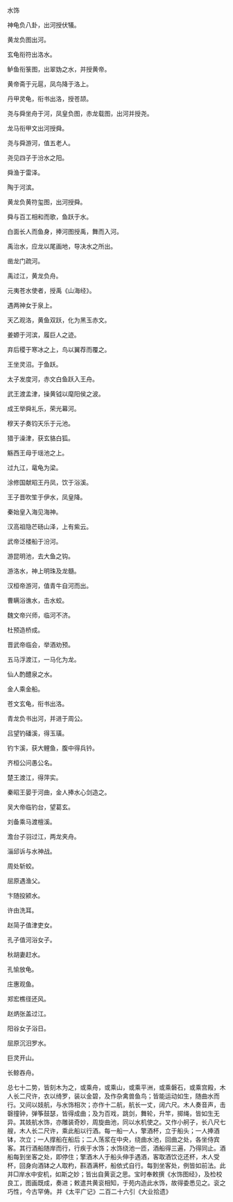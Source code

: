 水饰

  

  

神龟负八卦，出河授伏犠。

黄龙负图出河。

玄龟衔符出洛水。

鲈鱼衔箓图，出翠妫之水，并授黄帝。

黄帝斋于元扈，凤鸟降于洛上。

丹甲灵龟，衔书出洛，授苍颉。

尧与舜坐舟于河，凤皇负图，赤龙载图，出河并授尧。

龙马衔甲文出河授舜。

尧与舜游河，值五老人。

尧见四子于汾水之阳。

舜渔于雷泽。

陶于河滨。

黄龙负黄符玺图，出河授舜。

舜与百工相和而歌，鱼跃于水。

白面长人而鱼身，捧河图授禹，舞而入河。

禹治水，应龙以尾画地，导决水之所出。

凿龙门疏河。

禹过江，黄龙负舟。

元夷苍水使者，授禹《山海经》。

遇两神女于泉上。

天乙观洛，黄鱼双跃，化为黑玉赤文。

姜嫄于河滨，履巨人之迹。

弃后稷于寒冰之上，鸟以翼荐而覆之。

王坐灵沼。于鱼跃。

太子发度河，赤文白鱼跃入王舟。

武王渡孟津，操黄钺以麾阳侯之波。

成王举舜礼乐，荣光幕河。

穆天子奏钧天乐于元池。

猎于澡津，获玄貉白狐。

觞西王母于瑶池之上。

过九江，鼋龟为梁。

涂修国献昭王丹凤，饮于浴溪。

王子晋吹笙于伊水，凤皇降。

秦始皇入海见海神。

汉高祖隐芒砀山泽，上有紫云。

武帝泛楼船于汾河。

游昆明池，去大鱼之钩。

游洛水，神上明珠及龙髓。

汉桓帝游河，值青牛自河而出。

曹瞒浴谯水，击水蛟。

魏文帝兴师，临河不济。

杜预造桥成。

晋武帝临会，举酒劝预。

五马浮渡江，一马化为龙。

仙人酌醴泉之水。

金人乘金船。

苍文玄龟，衔书出洛。

青龙负书出河，并进于周公。

吕望钓磻溪，得玉璜。

钓卞溪，获大鲤鱼，腹中得兵钤。

齐桓公问愚公名。

楚王渡江，得萍实。

秦昭王晏于河曲，金人捧水心剑造之。

吴大帝临钓台，望葛玄。

刘备乘马渡檀溪。

澹台子羽过江，两龙夹舟。

淄邱诉与水神战。

周处斩蛟。

屈原遇渔父。

卞随投颍水。

许由洗耳。

赵简子值津吏女。

孔子值河浴女子。

秋胡妻赶水。

孔愉放龟。

庄惠观鱼。

郑宏樵径还风。

赵炳张盖过江。

阳谷女子浴日。

屈原沉汨罗水。

巨灵开山。

长鲸吞舟。

总七十二势，皆刻木为之，或乘舟，或乘山，或乘平洲，或乘磐石，或乘宫殿，木人长二尺许，衣以绮罗，装以金碧，及作杂禽兽鱼鸟；皆能运动如生，随曲水而行。又间以妓航，与水饰相次；亦作十二航，航长一丈，阔六尺。木人奏音声，击磬撞钟，弹筝鼓瑟，皆得成曲；及为百戏，跳剑，舞轮，升竿，掷绳，皆如生无异。其妓航水饰，亦雕装奇妙，周旋曲池，同以水机使之。又作小舸子，长八尺七艘，木人长二尺许，乘此船以行酒。每一船一人，擎酒杯，立于船头；一人捧酒钵，次立；一人撑船在船后；二人荡浆在中央，绕曲水池，回曲之处，各坐侍宾客。其行酒船随岸而行，行疾于水饰；水饰绕池一匝，酒船得三遍，乃得同止。酒船每到坐客之处，即停住；擎酒木人于船头伸手遇酒，客取酒饮讫还杯，木人受杯，回身向酒钵之人取杓，斟酒满杯，船依式自行。每到坐客处，例皆如前法。此并□岸水中安机，如斯之妙；皆出自黄衮之思。宝时奉敕撰《水饰图经》，及检校良工，图画既成，奏进；敕遣共黄衮相知，于苑内造此水饰，故得委悉见之。衮之巧性，今古罕俦。 并《太平广记》二百二十六引《大业拾遗》